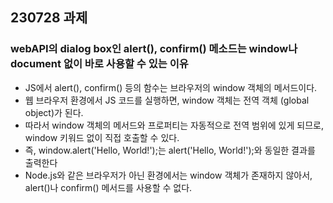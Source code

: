 ## 230728 과제 

### webAPI의 dialog box인 alert(), confirm() 메소드는 window나 document 없이 바로 사용할 수 있는 이유 

- JS에서 alert(), confirm() 등의 함수는 브라우저의 window 객체의 메서드이다. 
- 웹 브라우저 환경에서 JS 코드를 실행하면, window 객체는 전역 객체 (global object)가 된다. 
- 따라서 window 객체의 메서드와 프로퍼티는 자동적으로 전역 범위에 있게 되므로, window 키워드 없이 직접 호출할 수 있다.
- 즉, window.alert('Hello, World!');는 alert('Hello, World!');와 동일한 결과를 출력한다
- Node.js와 같은 브라우저가 아닌 환경에서는 window 객체가 존재하지 않아서, alert()나 confirm() 메서드를 사용할 수 없다.